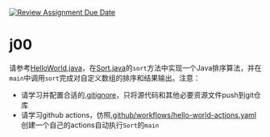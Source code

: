 [![Review Assignment Due Date](https://classroom.github.com/assets/deadline-readme-button-24ddc0f5d75046c5622901739e7c5dd533143b0c8e959d652212380cedb1ea36.svg)](https://classroom.github.com/a/3Ykesh8l)
# j00

请参考[HelloWorld.java](HelloWorld.java)，在[Sort.java](Sort.java)的`sort`方法中实现一个Java排序算法，并在`main`中调用`sort`完成对自定义数组的排序和结果输出。注意：

- 请学习并配置合适的[.gitignore](.gitignore)，只将源代码和其他必要资源文件push到git仓库
- 请学习github actions，仿照[.github/workflows/hello-world-actions.yaml](.github/workflows/hello-world-actions.yaml)创建一个自己的actions自动执行`Sort`的`main`
  